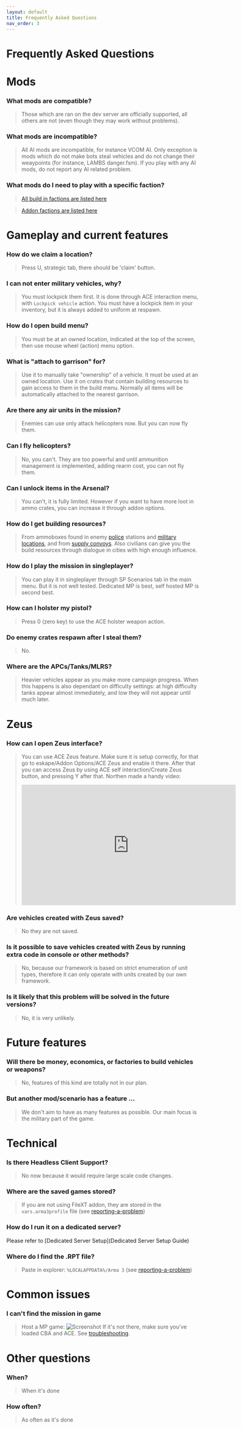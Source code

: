 ```yaml
---
layout: default
title: Frequently Asked Questions
nav_order: 3
---
```


# Frequently Asked Questions

# Mods

### What mods are compatible?
> Those which are ran on the dev server are officially supported, all others are not (even though they may work without problems). 

### What mods are incompatible?
> All AI mods are incompatible, for instance VCOM AI. Only exception is mods which do not make bots steal vehicles and do not change their weaypoints (for instance, LAMBS danger.fsm). If you play with any AI mods, do not report any AI related problem.

### What mods do I need to play with a specific faction?
> [All build in factions are listed here](https://vindicta-team.github.io/Vindicta-Docs/factions/factions-list.html)

> [Addon factions are listed here](https://vindicta-team.github.io/Vindicta-Docs/factions/addon-factions-list.html)

# Gameplay and current features

### How do we claim a location?
> Press U, strategic tab, there should be 'claim' button.

### I can not enter military vehicles, why?
> You must lockpick them first. It is done through ACE interaction menu, with `Lockpick vehicle` action. You must have a lockpick item in your inventory, but it is always added to uniform at respawn.

### How do I open build menu?
> You must be at an owned location, indicated at the top of the screen, then use mouse wheel (action) menu option.

### What is "attach to garrison" for? 
> Use it to manually take "ownership" of a vehicle. It must be used at an owned location. Use it on crates that contain building resources to gain access to them in the build menu. Normally all items will be automatically attached to the nearest garrison.

### Are there any air units in the mission?
> Enemies can use only attack helicopters now. But you can now fly them.

### Can I fly helicopters?
> No, you can't. They are too powerful and until ammunition management is implemented, adding rearm cost, you can not fly them.

### Can I unlock items in the Arsenal?
> You can't, it is fully limited. However if you want to have more loot in ammo crates, you can increase it through addon options.

### How do I get building resources? 
> From ammoboxes found in enemy [police](guide/police) stations and [military locations](guide/military-locations), and from [supply convoys](guide/military#supply-convoy). Also civilians can give you the build resources through dialogue in cities with high enough influence.

### How do I play the mission in singleplayer?
> You can play it in singleplayer through SP Scenarios tab in the main menu. But it is not well tested. Dedicated MP is best, self hosted MP is second best.

### How can I holster my pistol?
> Press 0 (zero key) to use the ACE holster weapon action.

### Do enemy crates respawn after I steal them?
> No.

### Where are the APCs/Tanks/MLRS?
> Heavier vehicles appear as you make more campaign progress. When this happens is also dependant on difficulty settings: at high difficulty tanks appear almost immediately, and low they will not appear until much later.

# Zeus

### How can I open Zeus interface?
> You can use ACE Zeus feature. Make sure it is setup correctly, for that go to eskape/Addon Options/ACE Zeus and enable it there. After that you can access Zeus by using ACE self interaction/Create Zeus button, and pressing Y after that.  Northen made a handy video:  
> <iframe width="560" height="315" src="https://www.youtube.com/embed/O_BB7hcIsJ8" frameborder="0" allow="accelerometer; autoplay; encrypted-media; gyroscope; picture-in-picture" allowfullscreen> </iframe>

### Are vehicles created with Zeus saved?
> No they are not saved.

### Is it possible to save vehicles created with Zeus by running extra code in console or other methods?
> No, because our framework is based on strict enumeration of unit types, therefore it can only operate with units created by our own framework.

### Is it likely that this problem will be solved in the future versions?
> No, it is very unlikely.

# Future features

### Will there be money, economics, or factories to build vehicles or weapons?
> No, features of this kind are totally not in our plan.

### But another mod/scenario has a feature ...
> We don't aim to have as many features as possible. Our main focus is the military part of the game.

# Technical

### Is there Headless Client Support?
> No now because it would require large scale code changes.

### Where are the saved games stored?
> If you are not using FileXT addon, they are stored in the `vars.arma3profile` file (see [reporting-a-problem](reporting-a-problem))

### How do I run it on a dedicated server?
Please refer to [Dedicated Server Setup](Dedicated Server Setup Guide)

### Where do I find the .RPT file?
> Paste in explorer: `%LOCALAPPDATA%/Arma 3` (see [reporting-a-problem](reporting-a-problem))

# Common issues

### I can't find the mission in game
> Host a MP game:
> ![Screenshot](https://cdn.discordapp.com/attachments/553300822583279616/666270214983254044/unknown.png)
> If it's not there, make sure you've loaded CBA and ACE.
> See [troubleshooting](troubleshooting).

# Other questions

### When?
> When it's done

### How often?
> As often as it's done
